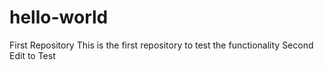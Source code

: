 # hello-world
First Repository
This is the first repository to test the functionality
Second Edit to Test
